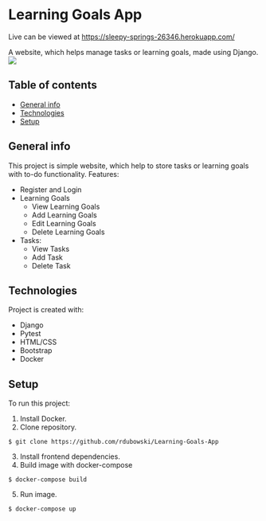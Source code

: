 # Learning Goals App
Live  can be viewed at https://sleepy-springs-26346.herokuapp.com/

A website, which helps manage tasks or learning goals, made using Django. 
![](https://github.com/rdubowski/gifs/blob/master/learning_goal.gif)
## Table of contents
* [General info](#general-info)
* [Technologies](#technologies)
* [Setup](#setup)

## General info
This project is simple website, which help to store tasks or learning goals with to-do functionality. Features:
* Register and Login
* Learning Goals
  * View Learning Goals
  * Add Learning Goals
  * Edit Learning Goals
  * Delete Learning Goals
* Tasks:
  * View Tasks
  * Add Task 
  * Delete Task
	
## Technologies
Project is created with:
* Django
* Pytest
* HTML/CSS
* Bootstrap
* Docker

## Setup
To run this project:
1. Install Docker.
2. Clone repository. 
```
$ git clone https://github.com/rdubowski/Learning-Goals-App
```
3. Install frontend dependencies.
4. Build image with docker-compose
``` 
$ docker-compose build
```
5. Run image.
``` 
$ docker-compose up
``` 
